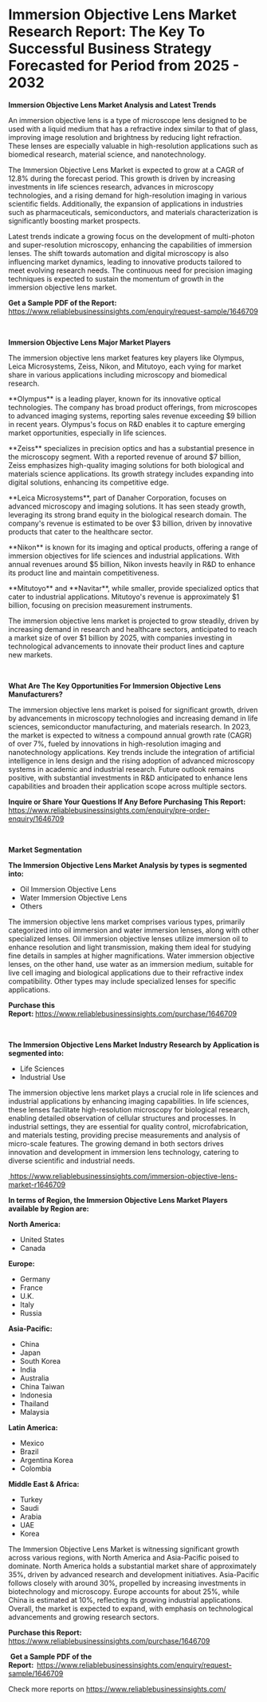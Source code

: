 <p><h1>Immersion Objective Lens Market Research Report: The Key To Successful Business Strategy Forecasted for Period from 2025 - 2032</h1></p><p><strong>Immersion Objective Lens Market Analysis and Latest Trends</strong></p>
<p><p>An immersion objective lens is a type of microscope lens designed to be used with a liquid medium that has a refractive index similar to that of glass, improving image resolution and brightness by reducing light refraction. These lenses are especially valuable in high-resolution applications such as biomedical research, material science, and nanotechnology.</p><p>The Immersion Objective Lens Market is expected to grow at a CAGR of 12.8% during the forecast period. This growth is driven by increasing investments in life sciences research, advances in microscopy technologies, and a rising demand for high-resolution imaging in various scientific fields. Additionally, the expansion of applications in industries such as pharmaceuticals, semiconductors, and materials characterization is significantly boosting market prospects.</p><p>Latest trends indicate a growing focus on the development of multi-photon and super-resolution microscopy, enhancing the capabilities of immersion lenses. The shift towards automation and digital microscopy is also influencing market dynamics, leading to innovative products tailored to meet evolving research needs. The continuous need for precision imaging techniques is expected to sustain the momentum of growth in the immersion objective lens market.</p></p>
<p><strong>Get a Sample PDF of the Report:&nbsp;</strong> <a href="https://www.reliablebusinessinsights.com/enquiry/request-sample/1646709?utm_campaign=2752&utm_medium=2&utm_source=Github&utm_content=ia&utm_term=05042025&utm_id=immersion-objective-lens">https://www.reliablebusinessinsights.com/enquiry/request-sample/1646709</a></p>
<p>&nbsp;</p>
<p><strong>Immersion Objective Lens Major Market Players</strong></p>
<p><p>The immersion objective lens market features key players like Olympus, Leica Microsystems, Zeiss, Nikon, and Mitutoyo, each vying for market share in various applications including microscopy and biomedical research.</p><p>**Olympus** is a leading player, known for its innovative optical technologies. The company has broad product offerings, from microscopes to advanced imaging systems, reporting sales revenue exceeding $9 billion in recent years. Olympus's focus on R&D enables it to capture emerging market opportunities, especially in life sciences.</p><p>**Zeiss** specializes in precision optics and has a substantial presence in the microscopy segment. With a reported revenue of around $7 billion, Zeiss emphasizes high-quality imaging solutions for both biological and materials science applications. Its growth strategy includes expanding into digital solutions, enhancing its competitive edge.</p><p>**Leica Microsystems**, part of Danaher Corporation, focuses on advanced microscopy and imaging solutions. It has seen steady growth, leveraging its strong brand equity in the biological research domain. The company's revenue is estimated to be over $3 billion, driven by innovative products that cater to the healthcare sector.</p><p>**Nikon** is known for its imaging and optical products, offering a range of immersion objectives for life sciences and industrial applications. With annual revenues around $5 billion, Nikon invests heavily in R&D to enhance its product line and maintain competitiveness.</p><p>**Mitutoyo** and **Navitar**, while smaller, provide specialized optics that cater to industrial applications. Mitutoyo's revenue is approximately $1 billion, focusing on precision measurement instruments.</p><p>The immersion objective lens market is projected to grow steadily, driven by increasing demand in research and healthcare sectors, anticipated to reach a market size of over $1 billion by 2025, with companies investing in technological advancements to innovate their product lines and capture new markets.</p></p>
<p>&nbsp;</p>
<p><strong>What Are The Key Opportunities For Immersion Objective Lens Manufacturers?</strong></p>
<p><p>The immersion objective lens market is poised for significant growth, driven by advancements in microscopy technologies and increasing demand in life sciences, semiconductor manufacturing, and materials research. In 2023, the market is expected to witness a compound annual growth rate (CAGR) of over 7%, fueled by innovations in high-resolution imaging and nanotechnology applications. Key trends include the integration of artificial intelligence in lens design and the rising adoption of advanced microscopy systems in academic and industrial research. Future outlook remains positive, with substantial investments in R&D anticipated to enhance lens capabilities and broaden their application scope across multiple sectors.</p></p>
<p><strong>Inquire or Share Your Questions If Any Before Purchasing This Report:</strong> <a href="https://www.reliablebusinessinsights.com/enquiry/pre-order-enquiry/1646709?utm_campaign=2752&utm_medium=2&utm_source=Github&utm_content=ia&utm_term=05042025&utm_id=immersion-objective-lens">https://www.reliablebusinessinsights.com/enquiry/pre-order-enquiry/1646709</a></p>
<p>&nbsp;</p>
<p><strong>Market Segmentation</strong></p>
<p><strong>The Immersion Objective Lens Market Analysis by types is segmented into:</strong></p>
<p><ul><li>Oil Immersion Objective Lens</li><li>Water Immersion Objective Lens</li><li>Others</li></ul></p>
<p><p>The immersion objective lens market comprises various types, primarily categorized into oil immersion and water immersion lenses, along with other specialized lenses. Oil immersion objective lenses utilize immersion oil to enhance resolution and light transmission, making them ideal for studying fine details in samples at higher magnifications. Water immersion objective lenses, on the other hand, use water as an immersion medium, suitable for live cell imaging and biological applications due to their refractive index compatibility. Other types may include specialized lenses for specific applications.</p></p>
<p><strong>Purchase this Report:&nbsp;</strong><a href="https://www.reliablebusinessinsights.com/purchase/1646709?utm_campaign=2752&utm_medium=2&utm_source=Github&utm_content=ia&utm_term=05042025&utm_id=immersion-objective-lens">https://www.reliablebusinessinsights.com/purchase/1646709</a></p>
<p>&nbsp;</p>
<p><strong>The Immersion Objective Lens Market Industry Research by Application is segmented into:</strong></p>
<p><ul><li>Life Sciences</li><li>Industrial Use</li></ul></p>
<p><p>The immersion objective lens market plays a crucial role in life sciences and industrial applications by enhancing imaging capabilities. In life sciences, these lenses facilitate high-resolution microscopy for biological research, enabling detailed observation of cellular structures and processes. In industrial settings, they are essential for quality control, microfabrication, and materials testing, providing precise measurements and analysis of micro-scale features. The growing demand in both sectors drives innovation and development in immersion lens technology, catering to diverse scientific and industrial needs.</p></p>
<p><a href="https://www.reliablebusinessinsights.com/immersion-objective-lens-market-r1646709?utm_campaign=2752&utm_medium=2&utm_source=Github&utm_content=ia&utm_term=05042025&utm_id=immersion-objective-lens">&nbsp;https://www.reliablebusinessinsights.com/immersion-objective-lens-market-r1646709</a></p>
<p><strong>In terms of Region, the Immersion Objective Lens Market Players available by Region are:</strong></p>
<p>
    <p> <strong> North America: </strong>
        <ul>
            <li>United States</li>
            <li>Canada</li>
        </ul>
        </p> 
    <p> <strong> Europe: </strong>
        <ul>
            <li>Germany</li>
            <li>France</li>
            <li>U.K.</li>
            <li>Italy</li>
            <li>Russia</li>
        </ul>
        </p> 
    <p> <strong> Asia-Pacific: </strong>
        <ul>
            <li>China</li>
            <li>Japan</li>
            <li>South Korea</li>
            <li>India</li>
            <li>Australia</li>
            <li>China Taiwan</li>
            <li>Indonesia</li>
            <li>Thailand</li>
            <li>Malaysia</li>
        </ul>
        </p> 
    <p> <strong> Latin America: </strong>
        <ul>
            <li>Mexico</li>
            <li>Brazil</li>
            <li>Argentina Korea</li>
            <li>Colombia</li>
        </ul>
        </p> 
    <p> <strong> Middle East & Africa: </strong>
        <ul>
            <li>Turkey</li>
            <li>Saudi</li>
            <li>Arabia</li>
            <li>UAE</li>
            <li>Korea</li>
        </ul>
    </p>
    </p>
<p><p>The Immersion Objective Lens Market is witnessing significant growth across various regions, with North America and Asia-Pacific poised to dominate. North America holds a substantial market share of approximately 35%, driven by advanced research and development initiatives. Asia-Pacific follows closely with around 30%, propelled by increasing investments in biotechnology and microscopy. Europe accounts for about 25%, while China is estimated at 10%, reflecting its growing industrial applications. Overall, the market is expected to expand, with emphasis on technological advancements and growing research sectors.</p></p>
<p><strong>Purchase this Report: </strong><a href="https://www.reliablebusinessinsights.com/purchase/1646709?utm_campaign=2752&utm_medium=2&utm_source=Github&utm_content=ia&utm_term=05042025&utm_id=immersion-objective-lens">https://www.reliablebusinessinsights.com/purchase/1646709</a></p>
<p>&nbsp;<strong>Get a Sample PDF of the Report:&nbsp;&nbsp;</strong><a href="https://www.reliablebusinessinsights.com/enquiry/request-sample/1646709?utm_campaign=2752&utm_medium=2&utm_source=Github&utm_content=ia&utm_term=05042025&utm_id=immersion-objective-lens">https://www.reliablebusinessinsights.com/enquiry/request-sample/1646709</a></p>
<p><strong></strong></p>
<p>Check more reports on <a href="https://www.reliablebusinessinsights.com/?utm_campaign=2752&utm_medium=2&utm_source=Github&utm_content=ia&utm_term=05042025&utm_id=immersion-objective-lens">https://www.reliablebusinessinsights.com/</a></p>